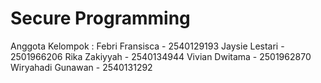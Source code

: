 # Secure Programming 

Anggota Kelompok :
Febri Fransisca - 2540129193
Jaysie Lestari - 2501966206
Rika Zakiyyah - 2540134944
Vivian Dwitama - 2501962870
Wiryahadi Gunawan - 2540131292
